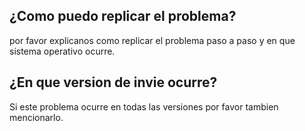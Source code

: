 ## ¿Como puedo replicar el problema?
por favor explicanos como replicar el problema paso a paso y en que sistema operativo ocurre.

## ¿En que version de invie ocurre?
Si este problema ocurre en todas las versiones por favor tambien mencionarlo.

